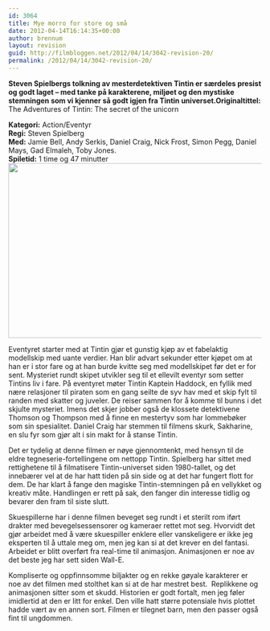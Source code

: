 ```yaml
---
id: 3064
title: Mye morro for store og små
date: 2012-04-14T16:14:35+00:00
author: brennum
layout: revision
guid: http://filmbloggen.net/2012/04/14/3042-revision-20/
permalink: /2012/04/14/3042-revision-20/
---
```

**Steven Spielbergs tolkning av mesterdetektiven Tintin er særdeles presist og godt laget &#8211; med tanke på karakterene, miljøet og den mystiske stemningen som vi kjenner så godt igjen fra Tintin universet.<!--more-->Originaltittel:** The Adventures of Tintin: The secret of the unicorn

  
**Kategori:** Action/Eventyr  
**Regi:** Steven Spielberg  
**Med:** Jamie Bell, Andy Serkis, Daniel Craig, Nick Frost, Simon Pegg, Daniel Mays, Gad Elmaleh, Toby Jones.  
**Spiletid:** 1 time og 47 minutter  
<a href="http://filmbloggen.net/?attachment_id=3045" rel="attachment wp-att-3045"><img class="alignnone size-large wp-image-3045" src="http://filmbloggen.net/wp-content/uploads//2012/04/the-adventures-of-tintin-movie-4-620x348.jpg" alt="" width="620" height="348" /></a>

Eventyret starter med at Tintin gjør et gunstig kjøp av et fabelaktig modellskip med uante verdier. Han blir advart sekunder etter kjøpet om at han er i stor fare og at han burde kvitte seg med modellskipet før det er for sent. Mysteriet rundt skipet utvikler seg til et ellevilt eventyr som setter Tintins liv i fare. På eventyret møter Tintin Kaptein Haddock, en fyllik med nære relasjoner til piraten som en gang seilte de syv hav med et skip fylt til randen med skatter og juveler. De reiser sammen for å komme til bunns i det skjulte mysteriet. Imens det skjer jobber også de klossete detektivene Thomson og Thompson med å finne en mestertyv som har lommebøker som sin spesialitet. Daniel Craig har stemmen til filmens skurk, Sakharine, en slu fyr som gjør alt i sin makt for å stanse Tintin.

Det er tydelig at denne filmen er nøye gjennomtenkt, med hensyn til de eldre tegneserie-fortellingene om nettopp Tintin. Spielberg har sittet med rettighetene til å filmatisere Tintin-universet siden 1980-tallet, og det innebærer vel at de har hatt tiden på sin side og at det har fungert flott for dem. De har klart å fange den magiske Tintin-stemningen på en vellykket og kreativ måte. Handlingen er rett på sak, den fanger din interesse tidlig og bevarer den fram til siste slutt.

Skuespillerne har i denne filmen beveget seg rundt i et sterilt rom iført drakter med bevegelsessensorer og kameraer rettet mot seg. Hvorvidt det gjør arbeidet med å være skuespiller enklere eller vanskeligere er ikke jeg eksperten til å uttale meg om, men jeg kan si at det krever en del fantasi. Arbeidet er blitt overført fra real-time til animasjon. Animasjonen er noe av det beste jeg har sett siden Wall-E.

Kompliserte og oppfinnsomme biljakter og en rekke gøyale karakterer er noe av det filmen med stolthet kan si at de har mestret best.  Replikkene og animasjonen sitter som et skudd. Historien er godt fortalt, men jeg føler imidlertid at den er litt for enkel. Den ville hatt større potensiale hvis plottet hadde vært av en annen sort. Filmen er tilegnet barn, men den passer også fint til ungdommen.